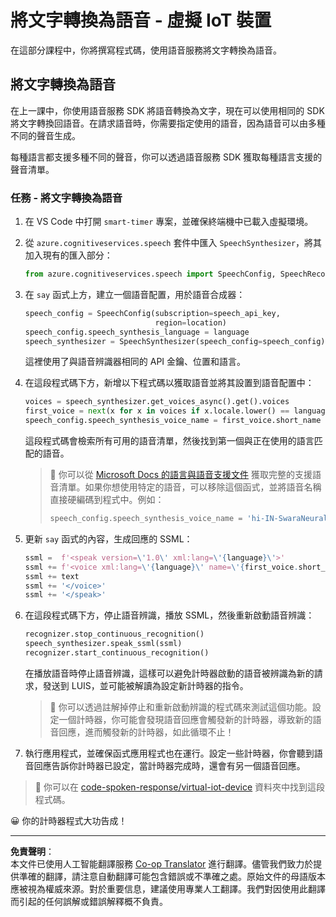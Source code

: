 <!--
CO_OP_TRANSLATOR_METADATA:
{
  "original_hash": "7966848a1f870e4c42edb4db67b13c57",
  "translation_date": "2025-08-26T15:32:49+00:00",
  "source_file": "6-consumer/lessons/3-spoken-feedback/virtual-device-text-to-speech.md",
  "language_code": "hk"
}
-->
# 將文字轉換為語音 - 虛擬 IoT 裝置

在這部分課程中，你將撰寫程式碼，使用語音服務將文字轉換為語音。

## 將文字轉換為語音

在上一課中，你使用語音服務 SDK 將語音轉換為文字，現在可以使用相同的 SDK 將文字轉換回語音。在請求語音時，你需要指定使用的語音，因為語音可以由多種不同的聲音生成。

每種語言都支援多種不同的聲音，你可以透過語音服務 SDK 獲取每種語言支援的聲音清單。

### 任務 - 將文字轉換為語音

1. 在 VS Code 中打開 `smart-timer` 專案，並確保終端機中已載入虛擬環境。

1. 從 `azure.cognitiveservices.speech` 套件中匯入 `SpeechSynthesizer`，將其加入現有的匯入部分：

    ```python
    from azure.cognitiveservices.speech import SpeechConfig, SpeechRecognizer, SpeechSynthesizer
    ```

1. 在 `say` 函式上方，建立一個語音配置，用於語音合成器：

    ```python
    speech_config = SpeechConfig(subscription=speech_api_key,
                                 region=location)
    speech_config.speech_synthesis_language = language
    speech_synthesizer = SpeechSynthesizer(speech_config=speech_config)
    ```

    這裡使用了與語音辨識器相同的 API 金鑰、位置和語言。

1. 在這段程式碼下方，新增以下程式碼以獲取語音並將其設置到語音配置中：

    ```python
    voices = speech_synthesizer.get_voices_async().get().voices
    first_voice = next(x for x in voices if x.locale.lower() == language.lower())
    speech_config.speech_synthesis_voice_name = first_voice.short_name
    ```

    這段程式碼會檢索所有可用的語音清單，然後找到第一個與正在使用的語言匹配的語音。

    > 💁 你可以從 [Microsoft Docs 的語言與語音支援文件](https://docs.microsoft.com/azure/cognitive-services/speech-service/language-support?WT.mc_id=academic-17441-jabenn#text-to-speech) 獲取完整的支援語音清單。如果你想使用特定的語音，可以移除這個函式，並將語音名稱直接硬編碼到程式中。例如：
    >
    > ```python
    > speech_config.speech_synthesis_voice_name = 'hi-IN-SwaraNeural'
    > ```

1. 更新 `say` 函式的內容，生成回應的 SSML：

    ```python
    ssml =  f'<speak version=\'1.0\' xml:lang=\'{language}\'>'
    ssml += f'<voice xml:lang=\'{language}\' name=\'{first_voice.short_name}\'>'
    ssml += text
    ssml += '</voice>'
    ssml += '</speak>'
    ```

1. 在這段程式碼下方，停止語音辨識，播放 SSML，然後重新啟動語音辨識：

    ```python
    recognizer.stop_continuous_recognition()
    speech_synthesizer.speak_ssml(ssml)
    recognizer.start_continuous_recognition()
    ```

    在播放語音時停止語音辨識，這樣可以避免計時器啟動的語音被辨識為新的請求，發送到 LUIS，並可能被解讀為設定新計時器的指令。

    > 💁 你可以透過註解掉停止和重新啟動辨識的程式碼來測試這個功能。設定一個計時器，你可能會發現語音回應會觸發新的計時器，導致新的語音回應，進而觸發新的計時器，如此循環不止！

1. 執行應用程式，並確保函式應用程式也在運行。設定一些計時器，你會聽到語音回應告訴你計時器已設定，當計時器完成時，還會有另一個語音回應。

> 💁 你可以在 [code-spoken-response/virtual-iot-device](../../../../../6-consumer/lessons/3-spoken-feedback/code-spoken-response/virtual-iot-device) 資料夾中找到這段程式碼。

😀 你的計時器程式大功告成！

---

**免責聲明**：  
本文件已使用人工智能翻譯服務 [Co-op Translator](https://github.com/Azure/co-op-translator) 進行翻譯。儘管我們致力於提供準確的翻譯，請注意自動翻譯可能包含錯誤或不準確之處。原始文件的母語版本應被視為權威來源。對於重要信息，建議使用專業人工翻譯。我們對因使用此翻譯而引起的任何誤解或錯誤解釋概不負責。